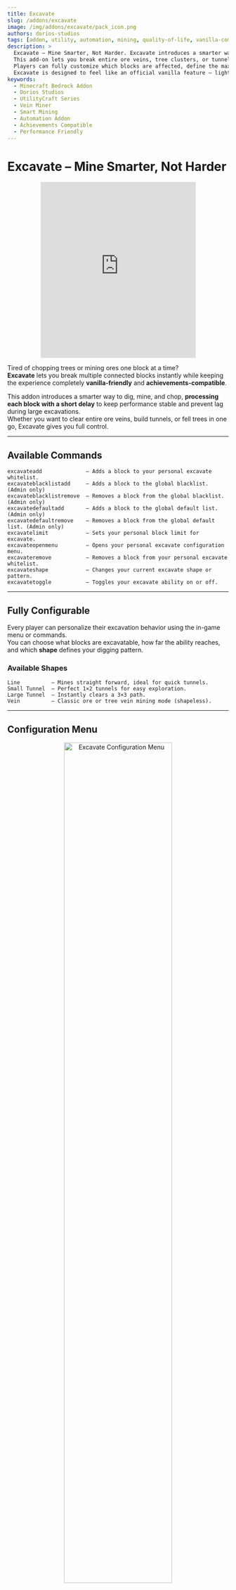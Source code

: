```yaml
---
title: Excavate
slug: /addons/excavate
image: /img/addons/excavate/pack_icon.png
authors: dorios-studios
tags: [addon, utility, automation, mining, quality-of-life, vanilla-compatible, achievements]
description: >
  Excavate – Mine Smarter, Not Harder. Excavate introduces a smarter way to dig, mine, and chop in Minecraft Bedrock without breaking the vanilla balance or disabling achievements. 
  This add-on lets you break entire ore veins, tree clusters, or tunnels in one go, maintaining a stable tick performance by processing blocks progressively. 
  Players can fully customize which blocks are affected, define the maximum excavation range, and select from multiple mining shapes like Line, Tunnel, or Vein modes. 
  Excavate is designed to feel like an official vanilla feature — lightweight, configurable, and multiplayer-safe — making it the perfect quality-of-life addition for both survival and technical players.
keywords:
  - Minecraft Bedrock Addon
  - Dorios Studios
  - UtilityCraft Series
  - Vein Miner
  - Smart Mining
  - Automation Addon
  - Achievements Compatible
  - Performance Friendly
---
```


# Excavate – Mine Smarter, Not Harder

<p align="center">
  <iframe 
    width="70%" 
    height="400" 
    src="https://www.youtube.com/embed/c-IrGsnSO04" 
    title="Dorios' Excavate – Smart Vein Miner (Minecraft Bedrock Add-On)" 
    frameBorder="0" 
    allow="accelerometer; autoplay; clipboard-write; encrypted-media; gyroscope; picture-in-picture" 
    allowFullScreen
    style={{ borderRadius: "12px", boxShadow: "0 4px 15px rgba(0,0,0,0.25)" }}
  ></iframe>
</p>

Tired of chopping trees or mining ores one block at a time?  
**Excavate** lets you break multiple connected blocks instantly while keeping the experience completely **vanilla-friendly** and **achievements-compatible**.

This addon introduces a smarter way to dig, mine, and chop, **processing each block with a short delay** to keep performance stable and prevent lag during large excavations.  
Whether you want to clear entire ore veins, build tunnels, or fell trees in one go, Excavate gives you full control.

---

## Available Commands

```plaintext
excavateadd              – Adds a block to your personal excavate whitelist.
excavateblacklistadd     – Adds a block to the global blacklist. (Admin only)
excavateblacklistremove  – Removes a block from the global blacklist. (Admin only)
excavatedefaultadd       – Adds a block to the global default list. (Admin only)
excavatedefaultremove    – Removes a block from the global default list. (Admin only)
excavatelimit            – Sets your personal block limit for excavate.
excavateopenmenu         – Opens your personal excavate configuration menu.
excavateremove           – Removes a block from your personal excavate whitelist.
excavateshape            – Changes your current excavate shape or pattern.
excavatetoggle           – Toggles your excavate ability on or off.
```

---

## Fully Configurable

Every player can personalize their excavation behavior using the in-game menu or commands.  
You can choose what blocks are excavatable, how far the ability reaches, and which **shape** defines your digging pattern.

### Available Shapes

```plaintext
Line          – Mines straight forward, ideal for quick tunnels.
Small Tunnel  – Perfect 1×2 tunnels for easy exploration.
Large Tunnel  – Instantly clears a 3×3 path.
Vein          – Classic ore or tree vein mining mode (shapeless).
```

---

## Configuration Menu

<p align="center">
  <img 
    src="https://media.forgecdn.net/attachments/description/1316262/description_2f550cd4-d5d3-4c89-81ac-c3d45e499f5c.png" 
    alt="Excavate Configuration Menu" 
    width="70%" 
    style={{ borderRadius: "12px", boxShadow: "0 4px 15px rgba(0,0,0,0.25)" }}
  />
</p>

The configuration menu allows you to:

- Add or remove blocks from your personal whitelist  
- Change your current **Shape Mode**  
- Adjust your **Block Limit**  
- Enable or disable excavation on demand  

Everything is designed for simplicity — quick setup, no command knowledge required.

## Notes

- Works seamlessly with **achievements enabled** worlds.  
- Optimized to minimize lag on large operations.  

---

## Downloads

<div style={{ 
  display: "flex", 
  justifyContent: "center", 
  gap: "1.5rem", 
  marginTop: "2rem", 
  flexWrap: "wrap"
}}>

<a 
  href="https://mcpedl.com/dorios-excavate/#downloads" 
  target="_blank"
  className="download-button"
>
  <span>MCPEDL</span>
</a>

<a 
  href="https://www.curseforge.com/minecraft-bedrock/addons/dorios-excavate/files/all"
  target="_blank"
  className="download-button"
>
  <span>CurseForge</span>
</a>
</div>


---